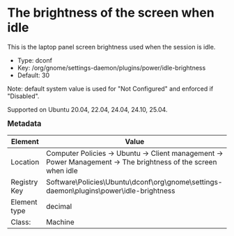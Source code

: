 # The brightness of the screen when idle

This is the laptop panel screen brightness used when the session is idle.

- Type: dconf
- Key: /org/gnome/settings-daemon/plugins/power/idle-brightness
- Default: 30

Note: default system value is used for "Not Configured" and enforced if "Disabled".

Supported on Ubuntu 20.04, 22.04, 24.04, 24.10, 25.04.



<span style="font-size: larger;">**Metadata**</span>

| Element      | Value            |
| ---          | ---              |
| Location     | Computer Policies -> Ubuntu -> Client management -> Power Management -> The brightness of the screen when idle    |
| Registry Key | Software\Policies\Ubuntu\dconf\org\gnome\settings-daemon\plugins\power\idle-brightness         |
| Element type | decimal |
| Class:       | Machine       |
